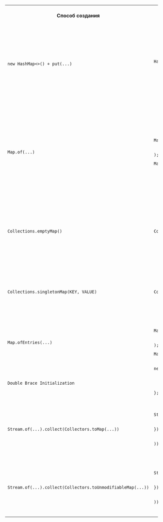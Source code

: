 <table>
<tr>
<th>Способ создания</th>
<th>Пример кода</th>
<th>Immutable</th>
<th>nullable key</th>
<th>nullable value</th>
<th>Ограничение на число элементов</th>
<th>Ловушки</th>
<th>Под капотом</th>
</tr>

<tr>
<td><code>new HashMap&lt;&gt;() + put(...)</code></td>
<td>
<pre><code>    Map&lt;String, Integer&gt; hashMap = new HashMap&lt;&gt;();
    hashMap.put(KEY1, VALUE1);
    hashMap.put(KEY2, VALUE2);</code></pre>
</td>
<td style="text-align:center;">нет</td>
<td style="text-align:center;">да</td>
<td style="text-align:center;">да</td>
<td style="text-align:center;">≥ 0</td>
<td style="text-align:center;">—</td>
<td>
<pre>
<code>
    Node&lt;K,V&gt;[] table;
</code>
</pre>
<pre>
<code>
    static class Node&lt;K,V&gt; implements Map.Entry&lt;K,V&gt; {
        final int hash;
        final K key;
        V value;
        Node&lt;K,V&gt; next;
        ...
</code>
</pre>
</td>
</tr>

<tr>
<td><code>Map.of(...)</code></td>
<td>
<pre><code>Map.of(
    KEY1, VALUE1,
    KEY2, VALUE2
);</code></pre>
<pre><code>Map.of();</code></pre>
</td>
<td style="text-align:center;">да</td>
<td style="text-align:center;">нет</td>
<td style="text-align:center;">нет</td>
<td style="text-align:center;">[ 0, 10 ]</td>
<td style="text-align:center;"><code>throws IllegalArgumentException if there are any duplicate keys</code></td>
<td>
<pre><code>
    пустая коллекция →  ImmutableCollections.MapN
    1 элемент →         ImmutableCollections.Map1
    ≥ 2 элемента →      ImmutableCollections.MapN
</code>
</pre>

<pre><code>
    ImmutableCollections.Map1 → хранит ключ и значение в отдельных полях: K и V
    ImmutableCollections.MapN → массив [KEY1, VALUE1, KEY2, VALUE2, ...]
</code>
</pre>
</td>
</tr>

<tr>
<td><code>Collections.emptyMap()</code></td>
<td>
<pre><code>Collections.emptyMap();</code></pre>
</td>
<td style="text-align:center;">да</td>
<td style="text-align:center;">—</td>
<td style="text-align:center;">—</td>
<td style="text-align:center;">0</td>
<td style="text-align:center;">не все операции модификации бросают <code>UnsupportedOperationException</code></td>
<td>
<pre><code>public class Collections {
    // ничего не хранит, вычисляет налету
    private static class EmptyMap&lt;K,V&gt; extends AbstractMap&lt;K,V&gt; implements Serializable
    ...
}</code></pre>
</td>
</tr>

<tr>
<td><code>Collections.singletonMap(KEY, VALUE)</code></td>
<td>
<pre><code>Collections.singletonMap(KEY, VALUE);</code></pre>
</td>
<td style="text-align:center;">да</td>
<td style="text-align:center;">да</td>
<td style="text-align:center;">да</td>
<td style="text-align:center;">1</td>
<td style="text-align:center;">не все операции модификации бросают <code>UnsupportedOperationException</code></td>
<td>
<pre><code>public class Collections {
    // хранит ключ и значение в отдельных полях: K и V
    private static class SingletonMap&lt;K,V&gt; extends AbstractMap&lt;K,V&gt; implements Serializable
    ...
}</code></pre>
</td>
</tr>

<tr>
<td><code>Map.ofEntries(...)</code></td>
<td>
<pre><code>Map.ofEntries(
    Map.entry(KEY1, VALUE1),
    Map.entry(KEY2, VALUE2)
);</code></pre>

<pre><code>Map.ofEntries();</code></pre>
</td>
<td style="text-align:center;">да</td>
<td style="text-align:center;">нет</td>
<td style="text-align:center;">нет</td>
<td style="text-align:center;">≥ 0</td>
<td style="text-align:center;"><code>throws IllegalArgumentException if there are any duplicate keys</code></td>
<td style="text-align:center;">
Аналогично <code>Map.of(...)</code>
</td>
</tr>

<tr>
<td>

<code>
Double Brace Initialization
</code>


</td>
<td>
<pre><code>new HashMap&lt;&gt;() {
    {
        put(KEY1, VALUE1);
        put(KEY2, VALUE2);
    }
};</code></pre>
</td>
<td style="text-align:center;">нет</td>
<td style="text-align:center;">да</td>
<td style="text-align:center;">да</td>
<td style="text-align:center;">≥ 0</td>
<td style="text-align:center;"><a href="https://blog.jooq.org/dont-be-clever-the-double-curly-braces-anti-pattern/">Возможные проблемы с производительностью, утечками памяти и сериализацией</a></td>
<td style="text-align:center;">
<a href="https://blog.jooq.org/dont-be-clever-the-double-curly-braces-anti-pattern/">Анонимный класс с блоком инициализации экземпляра</a>
</td>
</tr>

<tr>
<td><code>Stream.of(...).collect(Collectors.toMap(...))</code></td>
<td>
<pre><code>Stream.of(new Object[][] {
    { KEY1, VALUE1 },
    { KEY2, VALUE2 },
}).collect(Collectors.toMap(
    data -> (String) data[0],
    data -> (Integer) data[1]
));</code></pre>
</td>
<td style="text-align:center;">нет</td>
<td style="text-align:center;">да</td>
<td style="text-align:center;">нет</td>
<td style="text-align:center;">≥ 0</td>
<td>
<pre><code>If the mapped keys contain duplicates (according to Object.equals(Object)),
an IllegalStateException is thrown when the collection operation is performed.
Use toUnmodifiableMap(Function, Function, BinaryOperator) to handle merging.</code></pre>
</td>
<td style="text-align:center;">
<code>HashMap::new</code>
</td>
</tr>

<tr>
<td><code>Stream.of(...).collect(Collectors.toUnmodifiableMap(...))</code></td>
<td>
<pre><code>Stream.of(new Object[][] {
    { KEY1, VALUE1 },
    { KEY2, VALUE2 },
}).collect(Collectors.toUnmodifiableMap(
    data -> (String) data[0],
    data -> (Integer) data[1]
));</code></pre>
</td>
<td style="text-align:center;">да</td>
<td style="text-align:center;">нет</td>
<td style="text-align:center;">нет</td>
<td style="text-align:center;">≥ 0</td>
<td>
<pre><code>If the mapped keys contain duplicates (according to Object.equals(Object)),
an IllegalStateException is thrown when the collection operation is performed.
Use toUnmodifiableMap(Function, Function, BinaryOperator) to handle merging.</code></pre>
</td>
<td style="text-align:center;">
<code>Map.ofEntries(...)</code>
</td>
</tr>

</table>
